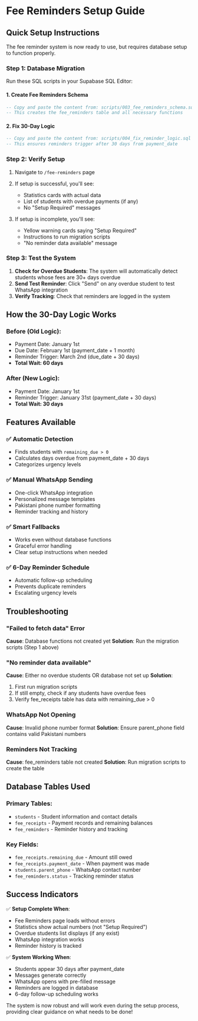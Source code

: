 # Fee Reminders Setup Guide

## Quick Setup Instructions

The fee reminder system is now ready to use, but requires database setup to function properly.

### Step 1: Database Migration

Run these SQL scripts in your Supabase SQL Editor:

#### 1. Create Fee Reminders Schema
```sql
-- Copy and paste the content from: scripts/003_fee_reminders_schema.sql
-- This creates the fee_reminders table and all necessary functions
```

#### 2. Fix 30-Day Logic
```sql
-- Copy and paste the content from: scripts/004_fix_reminder_logic.sql
-- This ensures reminders trigger after 30 days from payment_date
```

### Step 2: Verify Setup

1. Navigate to `/fee-reminders` page
2. If setup is successful, you'll see:
   - Statistics cards with actual data
   - List of students with overdue payments (if any)
   - No "Setup Required" messages

3. If setup is incomplete, you'll see:
   - Yellow warning cards saying "Setup Required"
   - Instructions to run migration scripts
   - "No reminder data available" message

### Step 3: Test the System

1. **Check for Overdue Students**: The system will automatically detect students whose fees are 30+ days overdue
2. **Send Test Reminder**: Click "Send" on any overdue student to test WhatsApp integration
3. **Verify Tracking**: Check that reminders are logged in the system

## How the 30-Day Logic Works

### Before (Old Logic):
- Payment Date: January 1st
- Due Date: February 1st (payment_date + 1 month)
- Reminder Trigger: March 2nd (due_date + 30 days)
- **Total Wait: 60 days**

### After (New Logic):
- Payment Date: January 1st
- Reminder Trigger: January 31st (payment_date + 30 days)
- **Total Wait: 30 days**

## Features Available

### ✅ Automatic Detection
- Finds students with `remaining_due > 0`
- Calculates days overdue from payment_date + 30 days
- Categorizes urgency levels

### ✅ Manual WhatsApp Sending
- One-click WhatsApp integration
- Personalized message templates
- Pakistani phone number formatting
- Reminder tracking and history

### ✅ Smart Fallbacks
- Works even without database functions
- Graceful error handling
- Clear setup instructions when needed

### ✅ 6-Day Reminder Schedule
- Automatic follow-up scheduling
- Prevents duplicate reminders
- Escalating urgency levels

## Troubleshooting

### "Failed to fetch data" Error
**Cause**: Database functions not created yet
**Solution**: Run the migration scripts (Step 1 above)

### "No reminder data available"
**Cause**: Either no overdue students OR database not set up
**Solution**: 
1. First run migration scripts
2. If still empty, check if any students have overdue fees
3. Verify fee_receipts table has data with remaining_due > 0

### WhatsApp Not Opening
**Cause**: Invalid phone number format
**Solution**: Ensure parent_phone field contains valid Pakistani numbers

### Reminders Not Tracking
**Cause**: fee_reminders table not created
**Solution**: Run migration scripts to create the table

## Database Tables Used

### Primary Tables:
- `students` - Student information and contact details
- `fee_receipts` - Payment records and remaining balances
- `fee_reminders` - Reminder history and tracking

### Key Fields:
- `fee_receipts.remaining_due` - Amount still owed
- `fee_receipts.payment_date` - When payment was made
- `students.parent_phone` - WhatsApp contact number
- `fee_reminders.status` - Tracking reminder status

## Success Indicators

✅ **Setup Complete When**:
- Fee Reminders page loads without errors
- Statistics show actual numbers (not "Setup Required")
- Overdue students list displays (if any exist)
- WhatsApp integration works
- Reminder history is tracked

✅ **System Working When**:
- Students appear 30 days after payment_date
- Messages generate correctly
- WhatsApp opens with pre-filled message
- Reminders are logged in database
- 6-day follow-up scheduling works

The system is now robust and will work even during the setup process, providing clear guidance on what needs to be done!

